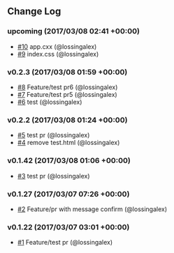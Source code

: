 ## Change Log

### upcoming (2017/03/08 02:41 +00:00)
- [#10](https://github.com/lossingalex/react-test/pull/10) app.cxx (@lossingalex)
- [#9](https://github.com/lossingalex/react-test/pull/9) index.css (@lossingalex)

### v0.2.3 (2017/03/08 01:59 +00:00)
- [#8](https://github.com/lossingalex/react-test/pull/8) Feature/test pr6 (@lossingalex)
- [#7](https://github.com/lossingalex/react-test/pull/7) Feature/test pr5 (@lossingalex)
- [#6](https://github.com/lossingalex/react-test/pull/6) test (@lossingalex)

### v0.2.2 (2017/03/08 01:24 +00:00)
- [#5](https://github.com/lossingalex/react-test/pull/5) test pr (@lossingalex)
- [#4](https://github.com/lossingalex/react-test/pull/4) remove test.html (@lossingalex)

### v0.1.42 (2017/03/08 01:06 +00:00)
- [#3](https://github.com/lossingalex/react-test/pull/3) test pr (@lossingalex)

### v0.1.27 (2017/03/07 07:26 +00:00)
- [#2](https://github.com/lossingalex/react-test/pull/2) Feature/pr with message confirm (@lossingalex)

### v0.1.22 (2017/03/07 03:01 +00:00)
- [#1](https://github.com/lossingalex/react-test/pull/1) Feature/test pr (@lossingalex)